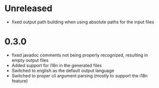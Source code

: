 # Unreleased

- fixed output path building when using absolute paths for the input files

# 0.3.0

- fixed javadoc comments not being properly recognized, resulting in empty output files
- Added support for i18n in the generated files
- Switched to english as the default output language
- Switched to proper cli argument parsing (mostly to support the i18n feature)
